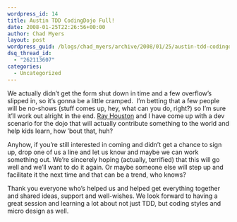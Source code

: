 ```yaml
---
wordpress_id: 14
title: Austin TDD CodingDojo Full!
date: 2008-01-25T22:26:56+00:00
author: Chad Myers
layout: post
wordpress_guid: /blogs/chad_myers/archive/2008/01/25/austin-tdd-codingdojo-full.aspx
dsq_thread_id:
  - "262113607"
categories:
  - Uncategorized
---
```

We actually didn&#8217;t get the form shut down in time and a few overflow&#8217;s slipped in, so it&#8217;s gonna be a little cramped.&nbsp; I&#8217;m betting that a few people will be no-shows (stuff comes up, hey, what can you do, right?) so I&#8217;m sure it&#8217;ll work out alright in the end. [Ray Houston](http://www.rayhouston.com/blog) and I have come up with a dev scenario for the dojo that will actually contribute something to the world and help kids learn, how &#8217;bout that, huh?

Anyhow, if you&#8217;re still interested in coming and didn&#8217;t get a chance to sign up, drop one of us a line and let us know and maybe we can work something out. We&#8217;re sincerely hoping (actually, terrified) that this will go well and we&#8217;ll want to do it again. Or maybe someone else will step up and facilitate it the next time and that can be a trend, who knows?

Thank you everyone who&#8217;s helped us and helped get everything together and shared ideas, support and well-wishes. We look forward to having a great session and learning a lot about not just TDD, but coding styles and micro design as well.